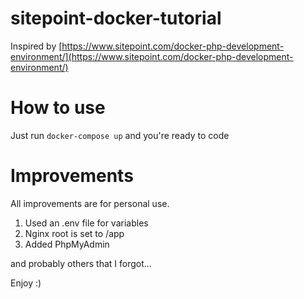 # sitepoint-docker-tutorial
Inspired by [https://www.sitepoint.com/docker-php-development-environment/](https://www.sitepoint.com/docker-php-development-environment/)

# How to use
Just run ```docker-compose up``` and you're ready to code

# Improvements
All improvements are for personal use.
1. Used an .env file for variables
2. Nginx root is set to /app
3. Added PhpMyAdmin

and probably others that I forgot...

Enjoy :)
